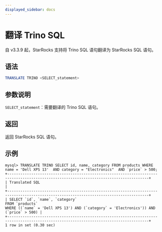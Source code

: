 ```yaml
---
displayed_sidebar: docs
---
```


# 翻译 Trino SQL

自 v3.3.9 起，StarRocks 支持将 Trino SQL 语句翻译为 StarRocks SQL 语句。

## 语法

```SQL
TRANSLATE TRINO <SELECT_statement>
```

## 参数说明

`SELECT_statement`：需要翻译的 Trino SQL 语句。

## 返回

返回 StarRocks SQL 语句。

## 示例

```Plain
mysql> TRANSLATE TRINO SELECT id, name, category FROM products WHERE name = 'Dell XPS 13'  AND category = "Electronics"  AND `price` > 500;
+---------------------------------------------------------------------------------------------------------------------------------------+
| Translated SQL                                                                                                                        |
+---------------------------------------------------------------------------------------------------------------------------------------+
| SELECT `id`, `name`, `category`
FROM `products`
WHERE ((`name` = 'Dell XPS 13') AND (`category` = 'Electronics')) AND (`price` > 500) |
+---------------------------------------------------------------------------------------------------------------------------------------+
1 row in set (0.30 sec)
```
